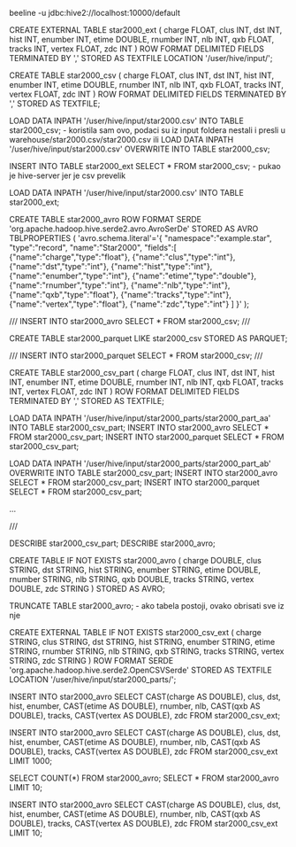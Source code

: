 
beeline -u jdbc:hive2://localhost:10000/default 


CREATE EXTERNAL TABLE star2000_ext (
  charge FLOAT,
  clus INT,
  dst INT,
  hist INT,
  enumber INT,
  etime DOUBLE,
  rnumber INT,
  nlb INT,
  qxb FLOAT,
  tracks INT,
  vertex FLOAT,
  zdc INT
)
ROW FORMAT DELIMITED
FIELDS TERMINATED BY ','
STORED AS TEXTFILE
LOCATION '/user/hive/input/';


CREATE TABLE star2000_csv (
  charge FLOAT,
  clus INT,
  dst INT,
  hist INT,
  enumber INT,
  etime DOUBLE,
  rnumber INT,
  nlb INT,
  qxb FLOAT,
  tracks INT,
  vertex FLOAT,
  zdc INT
)
ROW FORMAT DELIMITED
FIELDS TERMINATED BY ','
STORED AS TEXTFILE;


LOAD DATA INPATH '/user/hive/input/star2000.csv' INTO TABLE star2000_csv; - koristila sam ovo, podaci su iz input foldera nestali i presli u warehouse/star2000.csv/star2000.csv
ili
LOAD DATA INPATH '/user/hive/input/star2000.csv'
OVERWRITE INTO TABLE star2000_csv;

INSERT INTO TABLE star2000_ext
SELECT * FROM star2000_csv; - pukao je hive-server jer je csv prevelik

LOAD DATA INPATH '/user/hive/input/star2000.csv' INTO TABLE star2000_ext; 

CREATE TABLE star2000_avro
ROW FORMAT SERDE 'org.apache.hadoop.hive.serde2.avro.AvroSerDe'
STORED AS AVRO
TBLPROPERTIES (
  'avro.schema.literal'='{
     "namespace":"example.star",
     "type":"record",
     "name":"Star2000",
     "fields":[
       {"name":"charge","type":"float"},
       {"name":"clus","type":"int"},
       {"name":"dst","type":"int"},
       {"name":"hist","type":"int"},
       {"name":"enumber","type":"int"},
       {"name":"etime","type":"double"},
       {"name":"rnumber","type":"int"},
       {"name":"nlb","type":"int"},
       {"name":"qxb","type":"float"},
       {"name":"tracks","type":"int"},
       {"name":"vertex","type":"float"},
       {"name":"zdc","type":"int"}
     ]
  }'
);

///
INSERT INTO star2000_avro
SELECT * FROM star2000_csv;
///


CREATE TABLE star2000_parquet
LIKE star2000_csv
STORED AS PARQUET;

///
INSERT INTO star2000_parquet
SELECT * FROM star2000_csv; 
///

CREATE TABLE star2000_csv_part (
  charge FLOAT,
  clus INT,
  dst INT,
  hist INT,
  enumber INT,
  etime DOUBLE,
  rnumber INT,
  nlb INT,
  qxb FLOAT,
  tracks INT,
  vertex FLOAT,
  zdc INT
)
ROW FORMAT DELIMITED
FIELDS TERMINATED BY ','
STORED AS TEXTFILE;

LOAD DATA INPATH '/user/hive/input/star2000_parts/star2000_part_aa'
INTO TABLE star2000_csv_part;
INSERT INTO star2000_avro SELECT * FROM star2000_csv_part;
INSERT INTO star2000_parquet SELECT * FROM star2000_csv_part;

LOAD DATA INPATH '/user/hive/input/star2000_parts/star2000_part_ab'
OVERWRITE INTO TABLE star2000_csv_part;
INSERT INTO star2000_avro SELECT * FROM star2000_csv_part;
INSERT INTO star2000_parquet SELECT * FROM star2000_csv_part;

...

///

DESCRIBE star2000_csv_part;
DESCRIBE star2000_avro;

CREATE TABLE IF NOT EXISTS star2000_avro (
  charge DOUBLE,
  clus STRING,
  dst STRING,
  hist STRING,
  enumber STRING,
  etime DOUBLE,
  rnumber STRING,
  nlb STRING,
  qxb DOUBLE,
  tracks STRING,
  vertex DOUBLE,
  zdc STRING
)
STORED AS AVRO;

TRUNCATE TABLE star2000_avro; - ako tabela postoji, ovako obrisati sve iz nje

CREATE EXTERNAL TABLE IF NOT EXISTS star2000_csv_ext (
  charge STRING,
  clus STRING,
  dst STRING,
  hist STRING,
  enumber STRING,
  etime STRING,
  rnumber STRING,
  nlb STRING,
  qxb STRING,
  tracks STRING,
  vertex STRING,
  zdc STRING
)
ROW FORMAT SERDE 'org.apache.hadoop.hive.serde2.OpenCSVSerde'
STORED AS TEXTFILE
LOCATION '/user/hive/input/star2000_parts/';

INSERT INTO star2000_avro
SELECT
  CAST(charge AS DOUBLE),
  clus,
  dst,
  hist,
  enumber,
  CAST(etime AS DOUBLE),
  rnumber,
  nlb,
  CAST(qxb AS DOUBLE),
  tracks,
  CAST(vertex AS DOUBLE),
  zdc
FROM star2000_csv_ext;


INSERT INTO star2000_avro
SELECT
  CAST(charge AS DOUBLE),
  clus,
  dst,
  hist,
  enumber,
  CAST(etime AS DOUBLE),
  rnumber,
  nlb,
  CAST(qxb AS DOUBLE),
  tracks,
  CAST(vertex AS DOUBLE),
  zdc
FROM star2000_csv_ext
LIMIT 1000;


SELECT COUNT(*) FROM star2000_avro;
SELECT * FROM star2000_avro LIMIT 10;











INSERT INTO star2000_avro
SELECT
  CAST(charge AS DOUBLE),
  clus,
  dst,
  hist,
  enumber,
  CAST(etime AS DOUBLE),
  rnumber,
  nlb,
  CAST(qxb AS DOUBLE),
  tracks,
  CAST(vertex AS DOUBLE),
  zdc
FROM star2000_csv_ext
LIMIT 10;


